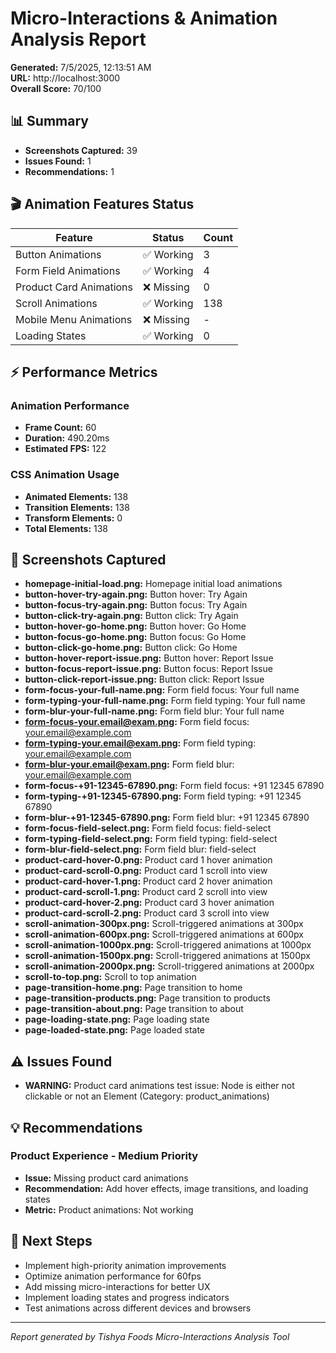 # Micro-Interactions & Animation Analysis Report

**Generated:** 7/5/2025, 12:13:51 AM  
**URL:** http://localhost:3000  
**Overall Score:** 70/100

## 📊 Summary

- **Screenshots Captured:** 39
- **Issues Found:** 1
- **Recommendations:** 1

## 🎬 Animation Features Status

| Feature | Status | Count |
|---------|--------|-------|
| Button Animations | ✅ Working | 3 |
| Form Field Animations | ✅ Working | 4 |
| Product Card Animations | ❌ Missing | 0 |
| Scroll Animations | ✅ Working | 138 |
| Mobile Menu Animations | ❌ Missing | - |
| Loading States | ✅ Working | 0 |

## ⚡ Performance Metrics


### Animation Performance
- **Frame Count:** 60
- **Duration:** 490.20ms
- **Estimated FPS:** 122



### CSS Animation Usage
- **Animated Elements:** 138
- **Transition Elements:** 138
- **Transform Elements:** 0
- **Total Elements:** 138


## 📸 Screenshots Captured

- **homepage-initial-load.png:** Homepage initial load animations
- **button-hover-try-again.png:** Button hover: Try Again
- **button-focus-try-again.png:** Button focus: Try Again
- **button-click-try-again.png:** Button click: Try Again
- **button-hover-go-home.png:** Button hover: Go Home
- **button-focus-go-home.png:** Button focus: Go Home
- **button-click-go-home.png:** Button click: Go Home
- **button-hover-report-issue.png:** Button hover: Report Issue
- **button-focus-report-issue.png:** Button focus: Report Issue
- **button-click-report-issue.png:** Button click: Report Issue
- **form-focus-your-full-name.png:** Form field focus: Your full name
- **form-typing-your-full-name.png:** Form field typing: Your full name
- **form-blur-your-full-name.png:** Form field blur: Your full name
- **form-focus-your.email@exam.png:** Form field focus: your.email@example.com
- **form-typing-your.email@exam.png:** Form field typing: your.email@example.com
- **form-blur-your.email@exam.png:** Form field blur: your.email@example.com
- **form-focus-+91-12345-67890.png:** Form field focus: +91 12345 67890
- **form-typing-+91-12345-67890.png:** Form field typing: +91 12345 67890
- **form-blur-+91-12345-67890.png:** Form field blur: +91 12345 67890
- **form-focus-field-select.png:** Form field focus: field-select
- **form-typing-field-select.png:** Form field typing: field-select
- **form-blur-field-select.png:** Form field blur: field-select
- **product-card-hover-0.png:** Product card 1 hover animation
- **product-card-scroll-0.png:** Product card 1 scroll into view
- **product-card-hover-1.png:** Product card 2 hover animation
- **product-card-scroll-1.png:** Product card 2 scroll into view
- **product-card-hover-2.png:** Product card 3 hover animation
- **product-card-scroll-2.png:** Product card 3 scroll into view
- **scroll-animation-300px.png:** Scroll-triggered animations at 300px
- **scroll-animation-600px.png:** Scroll-triggered animations at 600px
- **scroll-animation-1000px.png:** Scroll-triggered animations at 1000px
- **scroll-animation-1500px.png:** Scroll-triggered animations at 1500px
- **scroll-animation-2000px.png:** Scroll-triggered animations at 2000px
- **scroll-to-top.png:** Scroll to top animation
- **page-transition-home.png:** Page transition to home
- **page-transition-products.png:** Page transition to products
- **page-transition-about.png:** Page transition to about
- **page-loading-state.png:** Page loading state
- **page-loaded-state.png:** Page loaded state

## ⚠️ Issues Found

- **WARNING:** Product card animations test issue: Node is either not clickable or not an Element (Category: product_animations)

## 💡 Recommendations

### Product Experience - Medium Priority
- **Issue:** Missing product card animations
- **Recommendation:** Add hover effects, image transitions, and loading states
- **Metric:** Product animations: Not working


## 🎯 Next Steps

- Implement high-priority animation improvements
- Optimize animation performance for 60fps
- Add missing micro-interactions for better UX
- Implement loading states and progress indicators
- Test animations across different devices and browsers

---
*Report generated by Tishya Foods Micro-Interactions Analysis Tool*
